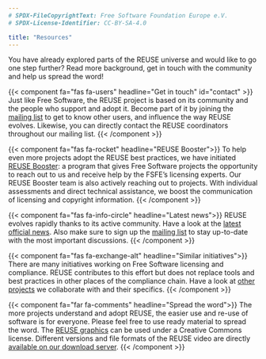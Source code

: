 ```yaml
---
# SPDX-FileCopyrightText: Free Software Foundation Europe e.V.
# SPDX-License-Identifier: CC-BY-SA-4.0

title: "Resources"
---
```


You have already explored parts of the REUSE universe and would like to go one
step further? Read more background, get in touch with the community and help us
spread the word!

{{< component fa="fas fa-users" headline="Get in touch" id="contact" >}}
 Just like Free Software, the REUSE project is based on its community 
 and the people who support and adopt it. Become part of it by joining 
 the [mailing list](https://lists.fsfe.org/mailman/listinfo/reuse) to 
 get to know other users, and influence the way REUSE evolves. 
 Likewise, you can directly contact the REUSE coordinators throughout 
 our mailing list.
{{< /component >}}

{{< component fa="fas fa-rocket" headline="REUSE Booster">}}
 To help even more projects adopt the REUSE best practices, we have 
 initiated [REUSE Booster](/booster/): a program that gives Free 
 Software projects the opportunity to reach out to us and receive help 
 by the FSFE’s licensing experts. Our REUSE Booster team is also 
 actively reaching out to projects. With individual assessments and 
 direct technical assistance, we boost the communication of 
 licensing and copyright information. 
{{< /component >}}

{{< component fa="fas fa-info-circle" headline="Latest news">}}
  REUSE evolves rapidly thanks to its active community. Have a look at the
  [latest official news](https://fsfe.org/tags/tagged-reuse.html). Also make
  sure to sign up the [mailing
  list](https://lists.fsfe.org/mailman/listinfo/reuse) to stay up-to-date with
  the most important discussions.
{{< /component >}}

{{< component fa="fas fa-exchange-alt" headline="Similar initiatives">}}
  There are many initiatives working on Free Software licensing and compliance.
  REUSE contributes to this effort but does not replace tools and best
  practices in other places of the compliance chain. Have a look at [other
  projects](/comparison) we collaborate with and their specifics.
{{< /component >}}

{{< component fa="far fa-comments" headline="Spread the word">}}
  The more projects understand and adopt REUSE, the easier use and re-use of
  software is for everyone. Please feel free to use ready material to spread
  the word. The [REUSE graphics](https://git.fsfe.org/reuse/reuse-ci/) can be
  used under a Creative Commons license. Different versions and file formats of
  the REUSE video are directly [available on our download
  server](https://download.fsfe.org/videos/reuse/).
{{< /component >}}

